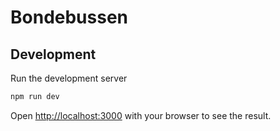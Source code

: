 # Bondebussen

## Development

Run the development server

```bash
npm run dev
```

Open [http://localhost:3000](http://localhost:3000) with your browser to see the result.
